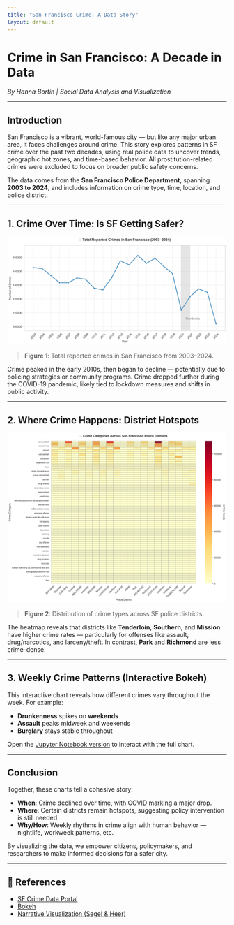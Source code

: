 ```yaml
---
title: "San Francisco Crime: A Data Story"
layout: default
---
```


# Crime in San Francisco: A Decade in Data

*By Hanna Bortin | Social Data Analysis and Visualization*

---

##  Introduction

San Francisco is a vibrant, world-famous city — but like any major urban area, it faces challenges around crime. This story explores patterns in SF crime over the past two decades, using real police data to uncover trends, geographic hot zones, and time-based behavior. All prostitution-related crimes were excluded to focus on broader public safety concerns.

The data comes from the **San Francisco Police Department**, spanning **2003 to 2024**, and includes information on crime type, time, location, and police district.

---

## 1. Crime Over Time: Is SF Getting Safer?

![Line Chart](images/line_chart.png)

> **Figure 1**: Total reported crimes in San Francisco from 2003–2024.

Crime peaked in the early 2010s, then began to decline — potentially due to policing strategies or community programs. Crime dropped further during the COVID-19 pandemic, likely tied to lockdown measures and shifts in public activity.

---

##  2. Where Crime Happens: District Hotspots

![Heatmap](images/heatmap.png)

> **Figure 2**: Distribution of crime types across SF police districts.

The heatmap reveals that districts like **Tenderloin**, **Southern**, and **Mission** have higher crime rates — particularly for offenses like assault, drug/narcotics, and larceny/theft. In contrast, **Park** and **Richmond** are less crime-dense.

---

## 3. Weekly Crime Patterns (Interactive Bokeh)

This interactive chart reveals how different crimes vary throughout the week. For example:

- **Drunkenness** spikes on **weekends**
- **Assault** peaks midweek and weekends
- **Burglary** stays stable throughout

Open the [Jupyter Notebook version](#) to interact with the full chart.

---

##  Conclusion

Together, these charts tell a cohesive story:

- **When**: Crime declined over time, with COVID marking a major drop.
- **Where**: Certain districts remain hotspots, suggesting policy intervention is still needed.
- **Why/How**: Weekly rhythms in crime align with human behavior — nightlife, workweek patterns, etc.

By visualizing the data, we empower citizens, policymakers, and researchers to make informed decisions for a safer city.

---

## 🔗 References

- [SF Crime Data Portal](https://data.sfgov.org)
- [Bokeh](https://bokeh.org)
- [Narrative Visualization (Segel & Heer)](http://vis.stanford.edu/files/2010-Narrative-InfoVis.pdf)

